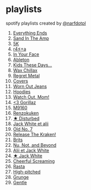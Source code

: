 playlists
=========

spotify playlists created by [@narfdotpl](http://narf.pl/)

1. [Everything Ends](https://open.spotify.com/playlist/3F645rIj60X8aQmPS3kflX)
1. [Sand In The Amp](https://open.spotify.com/playlist/5dQRWh5ETy5Aa0s3qZFEOZ)
1. [5K](https://open.spotify.com/playlist/0EjMivyDuZquEjHZ8rWFID)
1. [r4≤+a](https://open.spotify.com/playlist/4JpEcRNNZPzfdNBF32K9fs)
1. [In Your Face](https://open.spotify.com/playlist/7wjunxPOqqdTC0zmWUTo5p)
1. [Ableton](https://open.spotify.com/playlist/26AuvGkNQOXD39e8Me83Ve)
1. [Kids These Days...](https://open.spotify.com/playlist/3Ev1ieBjpTFJMuLRmY1i0K)
1. [Wax Chillax](https://open.spotify.com/playlist/7fR5dECza4cx3KE9IbqE0i)
1. [Regret Metal](https://open.spotify.com/playlist/5cN1UX2UoFUkd4NKaUw1S0)
1. [Covers](https://open.spotify.com/playlist/4u0JwggJBMHUAc62dcT9Ch)
1. [Worn Out Jeans](https://open.spotify.com/playlist/5ZbFi7etCQdJqtFp1rWIbM)
1. [Hoodies](https://open.spotify.com/playlist/1FSp9oEY65IrjgYtdjWZu4)
1. [Watch Out, Mom!](https://open.spotify.com/playlist/0CHRO5pjeKOdJf5Hr4fAZk)
1. [&lt;3 Gorillaz](https://open.spotify.com/playlist/36OqJsdl66nOgJhhV91B0x)
1. [M9160](https://open.spotify.com/playlist/38flX8c4TsNvMsM468AGNM)
1. [Renzokuken](https://open.spotify.com/playlist/0Vq3HyLv8uo3xKOGJVamwT)
1. [★ Disturbed](https://open.spotify.com/playlist/3VedcOGPiTqVL5EWQVEOIK)
1. [Jack White et alii](https://open.spotify.com/playlist/0nRORj1jG11iwg8R8VaAp2)
1. [Old No. 7](https://open.spotify.com/playlist/6qJY9Fb9SoJqvEWZeOIJjI)
1. [Release The Kraken!](https://open.spotify.com/playlist/05brpCSfLLUw63xoRc75eO)
1. [Brits](https://open.spotify.com/playlist/41L7777bbifEyU2Gwgmkma)
1. [Nu, Not, and Beyond](https://open.spotify.com/playlist/6NTwQ0fRKxDA9r1efoWo6n)
1. [Alii et Jack White](https://open.spotify.com/playlist/6xbiAB2P3qclvvv032Mu0G)
1. [★ Jack White](https://open.spotify.com/playlist/0w4WjXYACER3ODNOxvzNSi)
1. [Cheerful Screaming](https://open.spotify.com/playlist/68sT3ZXiVEF5xgOha92KFe)
1. [Rasta](https://open.spotify.com/playlist/0ll69OrNxnexg2Xvz7Q5rH)
1. [High-pitched](https://open.spotify.com/playlist/3QosL6b2t6piyE11AACcCK)
1. [Grunge](https://open.spotify.com/playlist/0VSrhLSskGlm0i0URakA7R)
1. [Gentle](https://open.spotify.com/playlist/2CpTLyS3FoNtenSfZBTHQy)

